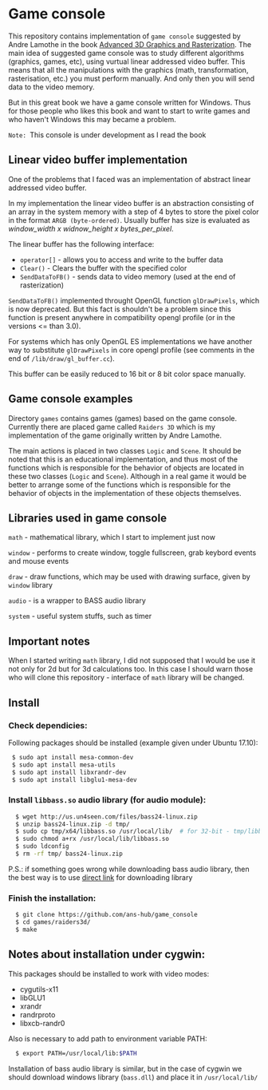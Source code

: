 # Game console

This repository contains implementation of `game console` suggested by Andre Lamothe in the book [Advanced 3D Graphics and Rasterization](http://a.co/6XNNYrD). The main idea of suggested game console was to study different algorithms (graphics, games, etc), using vurtual linear addressed video buffer. This means that all the manipulations with the graphics (math, transformation, rasterisation, etc.) you must perform manually. And only then you will send data to the video memory.

But in this great book we have a game console written for Windows. Thus for those people who likes this book and want to start to write games and who haven't Windows this may became a problem.

`Note: `This console is under development as I read the book

## Linear video buffer implementation

One of the problems that I faced was an implementation of abstract linear addressed video buffer.

In my implementation the linear video buffer is an abstraction consisting of an array in the system memory with a step of 4 bytes to store the pixel color in the format `ARGB (byte-ordered)`. Usually buffer has size is evaluated as *window_width x widnow_height x bytes_per_pixel*.

The linear buffer has the following interface:
- `operator[]` - allows you to access and write to the buffer data
- `Clear()` - Clears the buffer with the specified color
- `SendDataToFB()` - sends data to video memory (used at the end of rasterization)

`SendDataToFB()` implemented throught OpenGL function `glDrawPixels`, which is now deprecated. But this fact is shouldn't be a problem since this function is present anywhere in compatibility opengl profile (or in the versions <= than 3.0).

For systems which has only OpenGL ES implementations we have another way to substitute `glDrawPixels` in core opengl profile (see comments in the end of `/lib/draw/gl_buffer.cc`).

This buffer can be easily reduced to 16 bit or 8 bit color space manually.

## Game console examples

Directory `games` contains games (games) based on the game console. Currently there are placed game called `Raiders 3D` which is my implementation of the game originally written by Andre Lamothe.

The main actions is placed in two classes `Logic` and `Scene`. It should be noted that this is an educational implementation, and thus most of the functions which is responsible for the behavior of objects are located in these two classes (`Logic` and `Scene`). Although in a real game it would be better to arrange some of the functions which is responsible for the behavior of objects in the implementation of these objects themselves.

## Libraries used in game console

`math` - mathematical library, which I start to implement just now

`window` - performs to create window, toggle fullscreen, grab keybord events and mouse events

`draw` - draw functions, which may be used with drawing surface, given by `window` library

`audio` - is a wrapper to BASS audio library

`system` - useful system stuffs, such as timer

## Important notes

When I started writing `math` library, I did not supposed that I would be use it not only for 2d but for 3d calculations too. In this case I should warn those who will clone this repository - interface of `math` library will be changed.

## Install

### Check dependicies:

Following packages should be installed (example given under Ubuntu 17.10):

```bash
 $ sudo apt install mesa-common-dev
 $ sudo apt install mesa-utils
 $ sudo apt install libxrandr-dev
 $ sudo apt install libglu1-mesa-dev
```

### Install `libbass.so` audio library (for audio module):

```bash
  $ wget http://us.un4seen.com/files/bass24-linux.zip
  $ unzip bass24-linux.zip -d tmp/
  $ sudo cp tmp/x64/libbass.so /usr/local/lib/  # for 32-bit - tmp/libbass.so
  $ sudo chmod a+rx /usr/local/lib/libbass.so
  $ sudo ldconfig
  $ rm -rf tmp/ bass24-linux.zip
```

P.S.: if something goes wrong while downloading bass audio library, then the best way is to use [direct link](https://www.un4seen.com/bass.html) for downloading library

### Finish the installation:

```bash
  $ git clone https://github.com/ans-hub/game_console
  $ cd games/raiders3d/
  $ make    
```

## Notes about installation under cygwin:

This packages should be installed to work with video modes:

* cygutils-x11
* libGLU1
* xrandr
* randrproto
* libxcb-randr0

Also is necessary to add path to environment variable PATH:
```bash
  $ export PATH=/usr/local/lib:$PATH
```

Installation of bass audio library is similar, but in the case of cygwin we should download windows library (`bass.dll`) and place it in `/usr/local/lib/`